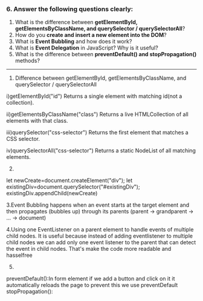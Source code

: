 
### 6. Answer the following questions clearly:

1. What is the difference between **getElementById, getElementsByClassName, and querySelector / querySelectorAll**?
2. How do you **create and insert a new element into the DOM**?
3. What is **Event Bubbling** and how does it work?
4. What is **Event Delegation** in JavaScript? Why is it useful?
5. What is the difference between **preventDefault() and stopPropagation()** methods?

---

1. Difference between getElementById, getElementsByClassName, and querySelector / querySelectorAll

i)getElementById("id")
Returns a single element with matching id(not a collection).

ii)getElementsByClassName("class")
Returns a live HTMLCollection of all elements with that class.

iii)querySelector("css-selector")
Returns the first element that matches a CSS selector.

iv)querySelectorAll("css-selector")
Returns a static NodeList of all matching elements.

2.
let newCreate=document.createElement("div");
let existingDiv=document.querySelector("#existingDiv");
existingDiv.appendChild(newCreate)

3.Event Bubbling happens when an event starts at the target element and then propagates (bubbles up) through its parents (parent → grandparent → … → document)

4.Using one EventListener on a parent element to handle events of multiple child nodes.
It  is useful because instead of adding eventlistener to multiple child nodes we can add only one event listener to the parent that can detect the event in child nodes. That's make the code more readable and hasselfree

5.
preventDefault():In form element if we add a button and click on it it automatically reloads the page to prevent this we use preventDefault
stopPropagation():
